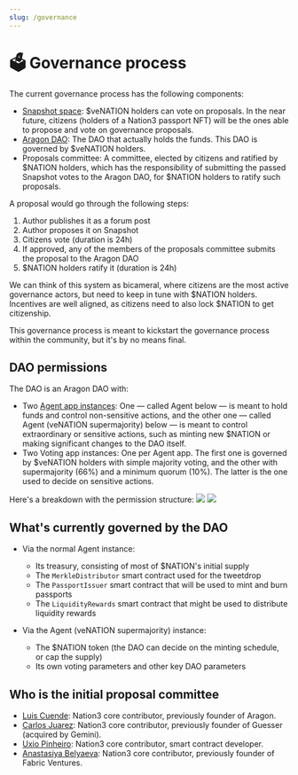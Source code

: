 ```yaml
---
slug: /governance
---
```


# 🗳 Governance process

The current governance process has the following components:

- [Snapshot space](https://snapshot.org/#/nation3.eth): $veNATION holders can vote on proposals. In the near future, citizens (holders of a Nation3 passport NFT) will be the ones able to propose and vote on governance proposals.
- [Aragon DAO](https://client.aragon.org/#/nation3): The DAO that actually holds the funds. This DAO is governed by $veNATION holders.
- Proposals committee: A committee, elected by citizens and ratified by $NATION holders, which has the responsibility of submitting the passed Snapshot votes to the Aragon DAO, for $NATION holders to ratify such proposals.

A proposal would go through the following steps:

1. Author publishes it as a forum post
2. Author proposes it on Snapshot
3. Citizens vote (duration is 24h)
4. If approved, any of the members of the proposals committee submits the proposal to the Aragon DAO
5. $NATION holders ratify it (duration is 24h)

We can think of this system as bicameral, where citizens are the most active governance actors, but need to keep in tune with $NATION holders. Incentives are well aligned, as citizens need to also lock $NATION to get citizenship.

This governance process is meant to kickstart the governance process within the community, but it's by no means final.

## DAO permissions

The DAO is an Aragon DAO with:
- Two [Agent app instances](https://aragon.org/agent): One — called Agent below — is meant to hold funds and control non-sensitive actions, and the other one — called Agent (veNATION supermajority) below — is meant to control extraordinary or sensitive actions, such as minting new $NATION or making significant changes to the DAO itself.
- Two Voting app instances: One per Agent app. The first one is governed by $veNATION holders with simple majority voting, and the other with supermajority (66%) and a minimum quorum (10%). The latter is the one used to decide on sensitive actions.

Here's a breakdown with the permission structure:
![](https://user-images.githubusercontent.com/718208/164224949-10b3c522-9016-4ad8-98e3-c214635237e4.png)
![](https://user-images.githubusercontent.com/718208/164223663-1781297a-a82d-4fc3-a9d1-8cb0b25bba60.png)

## What's currently governed by the DAO

- Via the normal Agent instance:
  - Its treasury, consisting of most of $NATION's initial supply
  - The `MerkleDistributor` smart contract used for the tweetdrop
  - The `PassportIssuer` smart contract that will be used to mint and burn passports
  - The `LiquidityRewards` smart contract that might be used to distribute liquidity rewards

- Via the Agent (veNATION supermajority) instance:
  - The $NATION token (the DAO can decide on the minting schedule, or cap the supply)
  - Its own voting parameters and other key DAO parameters

## Who is the initial proposal committee

- [Luis Cuende](https://twitter.com/licuende): Nation3 core contributor, previously founder of Aragon.
- [Carlos Juarez](https://twitter.com/0xPaella): Nation3 core contributor, previously founder of Guesser (acquired by Gemini).
- [Uxio Pinheiro](https://twitter.com/0xgallego): Nation3 core contributor, smart contract developer.
- [Anastasiya Belyaeva](https://twitter.com/anastasiya_vc): Nation3 core contributor, previously founder of Fabric Ventures.

